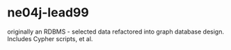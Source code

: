 # ne04j-lead99
originally an RDBMS - selected data refactored into graph database design. Includes Cypher scripts, et al.
